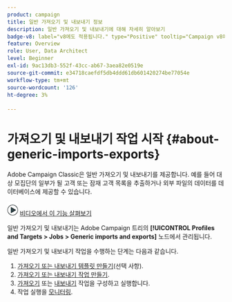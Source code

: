 ```yaml
---
product: campaign
title: 일반 가져오기 및 내보내기 정보
description: 일반 가져오기 및 내보내기에 대해 자세히 알아보기
badge-v8: label="v8에도 적용됩니다." type="Positive" tooltip="Campaign v8에도 적용됩니다."
feature: Overview
role: User, Data Architect
level: Beginner
exl-id: 9ac13db3-552f-43cc-ab67-3aea82e0519e
source-git-commit: e34718caefdf5db4ddd61db601420274be77054e
workflow-type: tm+mt
source-wordcount: '126'
ht-degree: 3%

---
```


# 가져오기 및 내보내기 작업 시작 {#about-generic-imports-exports}



Adobe Campaign Classic은 일반 가져오기 및 내보내기를 제공합니다. 예를 들어 대상 모집단의 일부가 될 고객 또는 잠재 고객 목록을 추출하거나 외부 파일의 데이터를 데이터베이스에 제공할 수 있습니다.

![](assets/do-not-localize/how-to-video.png) [비디오에서 이 기능 살펴보기](../../platform/using/exporting-and-importing-profiles.md#import-profiles-video)

일반 가져오기 및 내보내기는 Adobe Campaign 트리의 **[!UICONTROL Profiles and Targets > Jobs > Generic imports and exports]** 노드에서 관리됩니다.

일반 가져오기 및 내보내기 작업을 수행하는 단계는 다음과 같습니다.

1. [가져오기 또는 내보내기 템플릿 만들기](../../platform/using/creating-import-export-templates.md)(선택 사항).
1. [가져오기 또는 내보내기 작업 만들기](../../platform/using/creating-import-export-jobs.md).
1. [가져오기](../../platform/using/executing-import-jobs.md) 또는 [내보내기](../../platform/using/executing-export-jobs.md) 작업을 구성하고 실행합니다.
1. 작업 실행을 [모니터링](../../platform/using/monitoring-jobs-execution.md).
